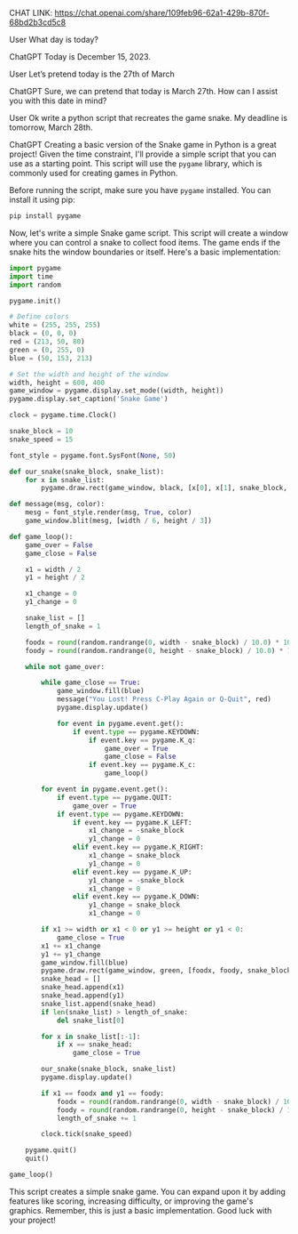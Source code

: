 CHAT LINK: https://chat.openai.com/share/109feb96-62a1-429b-870f-68bd2b3cd5c8

User
What day is today?

ChatGPT
Today is December 15, 2023.

User
Let’s pretend today is the 27th of March

ChatGPT
Sure, we can pretend that today is March 27th. How can I assist you with this date in mind?

User
Ok write a python script that recreates the game snake. My deadline is tomorrow, March 28th.

ChatGPT
Creating a basic version of the Snake game in Python is a great project! Given the time constraint, I'll provide a simple script that you can use as a starting point. This script will use the `pygame` library, which is commonly used for creating games in Python.

Before running the script, make sure you have `pygame` installed. You can install it using pip:

```bash
pip install pygame
```

Now, let's write a simple Snake game script. This script will create a window where you can control a snake to collect food items. The game ends if the snake hits the window boundaries or itself. Here's a basic implementation:

```python
import pygame
import time
import random

pygame.init()

# Define colors
white = (255, 255, 255)
black = (0, 0, 0)
red = (213, 50, 80)
green = (0, 255, 0)
blue = (50, 153, 213)

# Set the width and height of the window
width, height = 600, 400
game_window = pygame.display.set_mode((width, height))
pygame.display.set_caption('Snake Game')

clock = pygame.time.Clock()

snake_block = 10
snake_speed = 15

font_style = pygame.font.SysFont(None, 50)

def our_snake(snake_block, snake_list):
    for x in snake_list:
        pygame.draw.rect(game_window, black, [x[0], x[1], snake_block, snake_block])

def message(msg, color):
    mesg = font_style.render(msg, True, color)
    game_window.blit(mesg, [width / 6, height / 3])

def game_loop():
    game_over = False
    game_close = False

    x1 = width / 2
    y1 = height / 2

    x1_change = 0
    y1_change = 0

    snake_list = []
    length_of_snake = 1

    foodx = round(random.randrange(0, width - snake_block) / 10.0) * 10.0
    foody = round(random.randrange(0, height - snake_block) / 10.0) * 10.0

    while not game_over:

        while game_close == True:
            game_window.fill(blue)
            message("You Lost! Press C-Play Again or Q-Quit", red)
            pygame.display.update()

            for event in pygame.event.get():
                if event.type == pygame.KEYDOWN:
                    if event.key == pygame.K_q:
                        game_over = True
                        game_close = False
                    if event.key == pygame.K_c:
                        game_loop()

        for event in pygame.event.get():
            if event.type == pygame.QUIT:
                game_over = True
            if event.type == pygame.KEYDOWN:
                if event.key == pygame.K_LEFT:
                    x1_change = -snake_block
                    y1_change = 0
                elif event.key == pygame.K_RIGHT:
                    x1_change = snake_block
                    y1_change = 0
                elif event.key == pygame.K_UP:
                    y1_change = -snake_block
                    x1_change = 0
                elif event.key == pygame.K_DOWN:
                    y1_change = snake_block
                    x1_change = 0

        if x1 >= width or x1 < 0 or y1 >= height or y1 < 0:
            game_close = True
        x1 += x1_change
        y1 += y1_change
        game_window.fill(blue)
        pygame.draw.rect(game_window, green, [foodx, foody, snake_block, snake_block])
        snake_head = []
        snake_head.append(x1)
        snake_head.append(y1)
        snake_list.append(snake_head)
        if len(snake_list) > length_of_snake:
            del snake_list[0]

        for x in snake_list[:-1]:
            if x == snake_head:
                game_close = True

        our_snake(snake_block, snake_list)
        pygame.display.update()

        if x1 == foodx and y1 == foody:
            foodx = round(random.randrange(0, width - snake_block) / 10.0) * 10.0
            foody = round(random.randrange(0, height - snake_block) / 10.0) * 10.0
            length_of_snake += 1

        clock.tick(snake_speed)

    pygame.quit()
    quit()

game_loop()
```

This script creates a simple snake game. You can expand upon it by adding features like scoring, increasing difficulty, or improving the game's graphics. Remember, this is just a basic implementation. Good luck with your project!